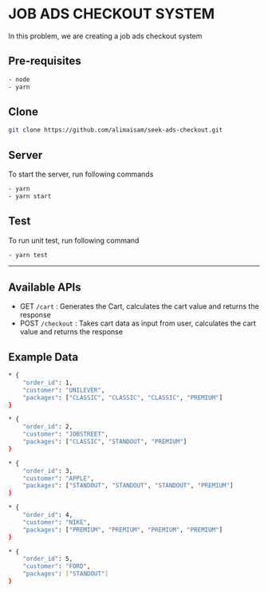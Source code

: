# JOB ADS CHECKOUT SYSTEM
In this problem, we are creating a job ads checkout system

## Pre-requisites
```bash
- node
- yarn
```

## Clone
```bash
git clone https://github.com/alimaisam/seek-ads-checkout.git
```

## Server

To start the server, run following commands
```bash
- yarn
- yarn start
```

## Test
To run unit test, run following command
```bash
- yarn test
```
----

## Available APIs
- GET `/cart` : Generates the Cart, calculates the cart value and returns the response
- POST `/checkout` : Takes cart data as input from user, calculates the cart value and returns the response

## Example Data

```bash
* {
	"order_id": 1, 
	"customer": "UNILEVER",  
	"packages": ["CLASSIC", "CLASSIC", "CLASSIC", "PREMIUM"]
}

* {
	"order_id": 2, 
	"customer": "JOBSTREET",  
	"packages": ["CLASSIC", "STANDOUT", "PREMIUM"]
}

* {
	"order_id": 3, 
	"customer": "APPLE",  
	"packages": ["STANDOUT", "STANDOUT", "STANDOUT", "PREMIUM"]
}

* {
	"order_id": 4, 
	"customer": "NIKE",  
	"packages": ["PREMIUM", "PREMIUM", "PREMIUM", "PREMIUM"]
}

* {
    "order_id": 5, 
	"customer": "FORD",  
	"packages": ["STANDOUT"]
}
```
